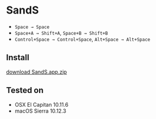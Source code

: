 # SandS

- `Space → Space`
- `Space+A → Shift+A`, `Space+B → Shift+B`
- `Control+Space → Control+Space`, `Alt+Space → Alt+Space`

## Install

[download SandS.app.zip](https://github.com/ToQoz/SandS/releases/download/v1.0/SandS.app.zip)

## Tested on

- OSX El Capitan 10.11.6
- macOS Sierra 10.12.3
